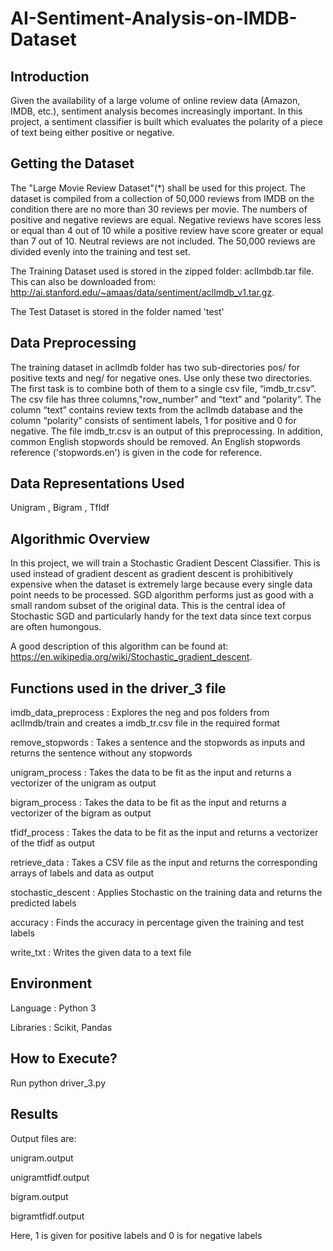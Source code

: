 # AI-Sentiment-Analysis-on-IMDB-Dataset


## Introduction ##

Given the availability of a large volume of online review data (Amazon, IMDB, etc.), sentiment analysis becomes increasingly important. In this project, a sentiment classifier is built which evaluates the polarity of a piece of text being either positive or negative. 

## Getting the Dataset ##

The "Large Movie Review Dataset"(*) shall be used for this project. The dataset is compiled from a collection of 50,000 reviews from IMDB on the condition there are no more than 30 reviews per movie. The numbers of positive and negative reviews are equal. Negative reviews have scores less or equal than 4 out of 10 while a positive review have score greater or equal than 7 out of 10. Neutral reviews are not included. The 50,000 reviews are divided evenly into the training and test set. 

The Training Dataset used is stored in the zipped folder: aclImbdb.tar file. This can also be downloaded from: http://ai.stanford.edu/~amaas/data/sentiment/aclImdb_v1.tar.gz. 

The Test Dataset is stored in the folder named 'test'



## Data Preprocessing ##

The training dataset in aclImdb folder has two sub-directories pos/ for positive texts and neg/ for negative ones. Use only these two directories. The first task is to combine both of them to a single csv file, “imdb_tr.csv”. The csv file has three columns,"row_number" and “text” and “polarity”. The column “text” contains review texts from the aclImdb database and the column “polarity” consists of sentiment labels, 1 for positive and 0 for negative. The file imdb_tr.csv is an output of this preprocessing. In addition, common English stopwords should be removed. An English stopwords reference ('stopwords.en') is given in the code for reference.


## Data Representations Used  ##

Unigram , Bigram , TfIdf 


## Algorithmic Overview ##

In this project, we will train a Stochastic Gradient Descent Classifier. This is used instead of gradient descent as gradient descent is prohibitively expensive when the dataset is extremely large because every single data point needs to be processed.
SGD algorithm performs just as good with a small random subset of the original data. This is the central idea of Stochastic SGD and particularly handy for the text data since text corpus are often humongous.

A good description of this algorithm can be found at: https://en.wikipedia.org/wiki/Stochastic_gradient_descent.


## Functions used in the driver_3 file ##

imdb_data_preprocess : Explores the neg and pos folders from aclImdb/train and creates a imdb_tr.csv file in the required format

remove_stopwords : Takes a sentence and the stopwords as inputs and returns the sentence without any stopwords

unigram_process : Takes the data to be fit as the input and returns a vectorizer of the unigram as output

bigram_process : Takes the data to be fit as the input and returns a vectorizer of the bigram as output 

tfidf_process : Takes the data to be fit as the input and returns a vectorizer of the tfidf as output

retrieve_data : Takes a CSV file as the input and returns the corresponding arrays of labels and data as output

stochastic_descent : Applies Stochastic on the training data and returns the predicted labels

accuracy : Finds the accuracy in percentage given the training and test labels 

write_txt : Writes the given data to a text file 


## Environment ##

Language : Python 3

Libraries : Scikit, Pandas 


## How to Execute? ##

Run python driver_3.py


## Results ##

Output files are:

unigram.output

unigramtfidf.output

bigram.output

bigramtfidf.output

Here, 1 is given for positive labels and 0 is for negative labels 
